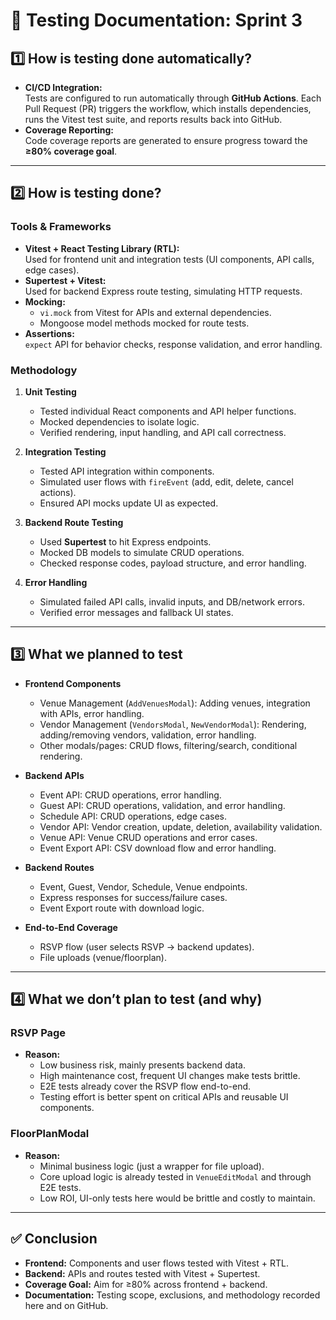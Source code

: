 # 🧪 Testing Documentation: Sprint 3

## 1️⃣ How is testing done automatically?
- **CI/CD Integration:**  
  Tests are configured to run automatically through **GitHub Actions**. Each Pull Request (PR) triggers the workflow, which installs dependencies, runs the Vitest test suite, and reports results back into GitHub.  
- **Coverage Reporting:**  
  Code coverage reports are generated to ensure progress toward the **≥80% coverage goal**. 
  
---

## 2️⃣ How is testing done?

### Tools & Frameworks
- **Vitest + React Testing Library (RTL):**  
  Used for frontend unit and integration tests (UI components, API calls, edge cases).  
- **Supertest + Vitest:**  
  Used for backend Express route testing, simulating HTTP requests.  
- **Mocking:**  
  - `vi.mock` from Vitest for APIs and external dependencies.  
  - Mongoose model methods mocked for route tests.  
- **Assertions:**  
  `expect` API for behavior checks, response validation, and error handling.  

### Methodology
1. **Unit Testing**  
   - Tested individual React components and API helper functions.  
   - Mocked dependencies to isolate logic.  
   - Verified rendering, input handling, and API call correctness.  

2. **Integration Testing**  
   - Tested API integration within components.  
   - Simulated user flows with `fireEvent` (add, edit, delete, cancel actions).  
   - Ensured API mocks update UI as expected.  

3. **Backend Route Testing**  
   - Used **Supertest** to hit Express endpoints.  
   - Mocked DB models to simulate CRUD operations.  
   - Checked response codes, payload structure, and error handling.  

4. **Error Handling**  
   - Simulated failed API calls, invalid inputs, and DB/network errors.  
   - Verified error messages and fallback UI states.  

---

## 3️⃣ What we planned to test
- **Frontend Components**
  - Venue Management (`AddVenuesModal`): Adding venues, integration with APIs, error handling.  
  - Vendor Management (`VendorsModal`, `NewVendorModal`): Rendering, adding/removing vendors, validation, error handling.  
  - Other modals/pages: CRUD flows, filtering/search, conditional rendering.  

- **Backend APIs**
  - Event API: CRUD operations, error handling.  
  - Guest API: CRUD operations, validation, and error handling.  
  - Schedule API: CRUD operations, edge cases.  
  - Vendor API: Vendor creation, update, deletion, availability validation.  
  - Venue API: Venue CRUD operations and error cases.  
  - Event Export API: CSV download flow and error handling.  

- **Backend Routes**
  - Event, Guest, Vendor, Schedule, Venue endpoints.  
  - Express responses for success/failure cases.  
  - Event Export route with download logic.  

- **End-to-End Coverage**
  - RSVP flow (user selects RSVP → backend updates).  
  - File uploads (venue/floorplan).  

---

## 4️⃣ What we don’t plan to test (and why)

### RSVP Page
- **Reason:**  
  - Low business risk, mainly presents backend data.  
  - High maintenance cost, frequent UI changes make tests brittle.  
  - E2E tests already cover the RSVP flow end-to-end.  
  - Testing effort is better spent on critical APIs and reusable UI components.  

### FloorPlanModal
- **Reason:**  
  - Minimal business logic (just a wrapper for file upload).  
  - Core upload logic is already tested in `VenueEditModal` and through E2E tests.  
  - Low ROI, UI-only tests here would be brittle and costly to maintain.  

---

## ✅ Conclusion
- **Frontend:** Components and user flows tested with Vitest + RTL.  
- **Backend:** APIs and routes tested with Vitest + Supertest.  
- **Coverage Goal:** Aim for ≥80% across frontend + backend.  
- **Documentation:** Testing scope, exclusions, and methodology recorded here and on GitHub.  

